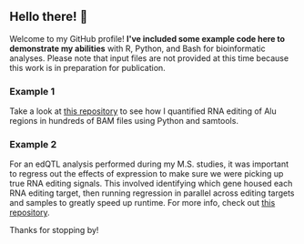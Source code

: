 ## Hello there! 👋

Welcome to my GitHub profile! **I've included some example code here to demonstrate my abilities** with R, Python, and Bash for bioinformatic analyses. Please note that input files are not provided at this time because this work is in preparation for publication.

### Example 1

Take a look at [this repository](https://github.com/tcspencer01/REDIportal-Index-Based-Editing) to see how I quantified RNA editing of Alu regions in hundreds of BAM files using Python and samtools.

### Example 2

For an edQTL analysis performed during my M.S. studies, it was important to regress out the effects of expression to make sure we were picking up true RNA editing signals. This involved identifying which gene housed each RNA editing target, then running regression in parallel across editing targets and samples to greatly speed up runtime. For more info, check out [this repository](https://github.com/tcspencer01/regress-expression-per-region/tree/main).

Thanks for stopping by!

<!--
**tcspencer01/tcspencer01** is a ✨ _special_ ✨ repository because its `README.md` (this file) appears on your GitHub profile.

Here are some ideas to get you started:

- 🔭 I’m currently working on ...
- 🌱 I’m currently learning ...
- 👯 I’m looking to collaborate on ...
- 🤔 I’m looking for help with ...
- 💬 Ask me about ...
- 📫 How to reach me: ...
- 😄 Pronouns: ...
- ⚡ Fun fact: ...
-->
